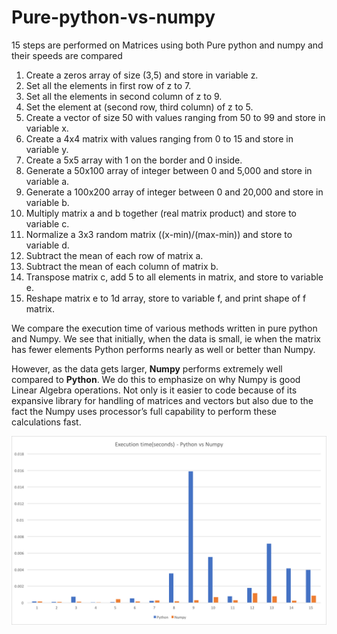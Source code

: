 # Pure-python-vs-numpy
15 steps are performed on Matrices using both Pure python and numpy and their speeds are compared

1. Create a zeros array of size (3,5) and store in variable z.
2. Set all the elements in first row of z to 7.
3. Set all the elements in second column of z to 9.
4. Set the element at (second row, third column) of z to 5.
5. Create a vector of size 50 with values ranging from 50 to 99 and store in variable x.
6. Create a 4x4 matrix with values ranging from 0 to 15 and store in variable y.
7. Create a 5x5 array with 1 on the border and 0 inside.
8. Generate a 50x100 array of integer between 0 and 5,000 and store in variable a.
9. Generate a 100x200 array of integer between 0 and 20,000 and store in variable b.
10. Multiply matrix a and b together (real matrix product) and store to variable c.
11. Normalize a 3x3 random matrix ((x-min)/(max-min)) and store to variable d.
12. Subtract the mean of each row of matrix a.
13. Subtract the mean of each column of matrix b.
14. Transpose matrix c, add 5 to all elements in matrix, and store to variable e.
15. Reshape matrix e to 1d array, store to variable f, and print shape of f matrix.

We compare the execution time of various methods written in pure python and Numpy. 
We see that initially, when the data is small, ie when the matrix has fewer elements Python performs nearly as well or better than Numpy. 

However, as the data gets larger, **Numpy** performs extremely well compared to **Python**. We do this to emphasize on why Numpy is good Linear Algebra operations. Not only is it easier to code because of its expansive library for handling of matrices and vectors but also due to the fact the Numpy uses processor’s full capability to perform these calculations fast.

![Comparison](https://github.com/ayesha92ahmad/Pure-python-vs-numpy/blob/master/report.png)
